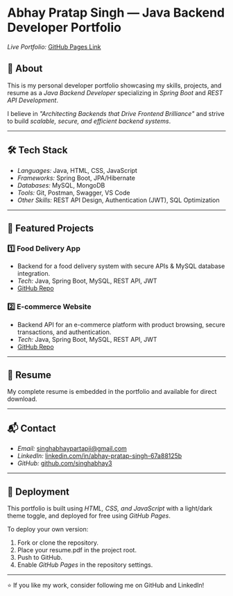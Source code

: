 # Abhay Pratap Singh — Java Backend Developer Portfolio

*Live Portfolio:* [GitHub Pages Link](https://your-username.github.io/your-repo-name)

## 📌 About
This is my personal developer portfolio showcasing my skills, projects, and resume as a *Java Backend Developer* specializing in *Spring Boot* and *REST API Development*.

I believe in *"Architecting Backends that Drive Frontend Brilliance"* and strive to build *scalable, secure, and efficient backend systems*.

---

## 🛠 Tech Stack
- *Languages:* Java, HTML, CSS, JavaScript
- *Frameworks:* Spring Boot, JPA/Hibernate
- *Databases:* MySQL, MongoDB
- *Tools:* Git, Postman, Swagger, VS Code
- *Other Skills:* REST API Design, Authentication (JWT), SQL Optimization

---

## 📂 Featured Projects

### 1️⃣ Food Delivery App
- Backend for a food delivery system with secure APIs & MySQL database integration.
- *Tech:* Java, Spring Boot, MySQL, REST API, JWT
- [GitHub Repo](https://github.com/singhabhay3/Food-Delivery-app)

### 2️⃣ E-commerce Website
- Backend API for an e-commerce platform with product browsing, secure transactions, and authentication.
- *Tech:* Java, Spring Boot, MySQL, REST API, JWT
- [GitHub Repo](https://github.com/singhabhay3/Ecommerce-Website-Using-SpringBoot)

---

## 📄 Resume
My complete resume is embedded in the portfolio and available for direct download.

---

## 📬 Contact
- *Email:* [singhabhaypartapji@gmail.com](mailto:singhabhaypartapji@gmail.com)
- *LinkedIn:* [linkedin.com/in/abhay-pratap-singh-67a88125b](https://www.linkedin.com/in/abhay-pratap-singh-67a88125b/)
- *GitHub:* [github.com/singhabhay3](https://github.com/singhabhay3)

---

## 🚀 Deployment
This portfolio is built using *HTML, CSS, and JavaScript* with a light/dark theme toggle, and deployed for free using *GitHub Pages*.

To deploy your own version:
1. Fork or clone the repository.
2. Place your resume.pdf in the project root.
3. Push to GitHub.
4. Enable *GitHub Pages* in the repository settings.

---

⭐ If you like my work, consider following me on GitHub and LinkedIn!
